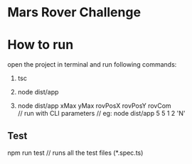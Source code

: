 # Mars Rover Challenge

# How to run
open the project in terminal and run following commands:

1) tsc                <!-- typescript converter for all ts files -->  
  

2) node dist/app      <!-- run the main file -->        
      

3) node dist/app xMax yMax rovPosX rovPosY rovCom  
        // run with CLI parameters
        //   eg: node dist/app 5 5 1 2 'N'

## Test
npm run test       // runs all the test files (*.spec.ts)
